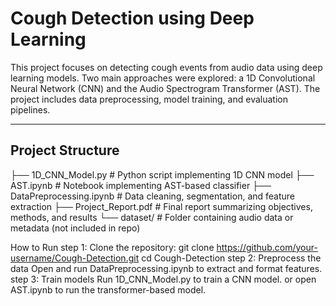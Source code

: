 # Cough Detection using Deep Learning

This project focuses on detecting cough events from audio data using deep learning models. Two main approaches were explored: a 1D Convolutional Neural Network (CNN) and the Audio Spectrogram Transformer (AST). The project includes data preprocessing, model training, and evaluation pipelines.

---

##  Project Structure
├── 1D_CNN_Model.py # Python script implementing 1D CNN model
├── AST.ipynb # Notebook implementing AST-based classifier
├── DataPreprocessing.ipynb # Data cleaning, segmentation, and feature extraction
├── Project_Report.pdf # Final report summarizing objectives, methods, and results
└── dataset/ # Folder containing audio data or metadata (not included in repo)

How to Run
step 1: Clone the repository:
git clone https://github.com/your-username/Cough-Detection.git
cd Cough-Detection
step 2: Preprocess the data
Open and run DataPreprocessing.ipynb to extract and format features.
step 3: Train models
Run 1D_CNN_Model.py to train a CNN model.
or open AST.ipynb to run the transformer-based model.



